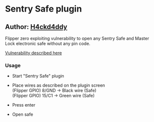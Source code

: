 # Sentry Safe plugin

## Author: [H4ckd4ddy](https://github.com/H4ckd4ddy/flipperzero-sentry-safe-plugin)

Flipper zero exploiting vulnerability to open any Sentry Safe and Master Lock electronic safe without any pin code.

[Vulnerability described here](https://github.com/H4ckd4ddy/bypass-sentry-safe)

### Usage

- Start "Sentry Safe" plugin
- Place wires as described on the plugin screen 
<br>(Flipper GPIO) 8/GND -> Black wire (Safe) 
<br>(Flipper GPIO) 15/C1 -> Green wire (Safe)

- Press enter
- Open safe
